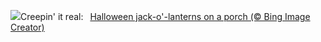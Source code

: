 ![](https://www.bing.com/th?id=OHR.HalloweenPorchAI_EN-US0776611565_UHD.jpg&w=1000)Creepin' it real:&nbsp;&ensp;[Halloween jack-o'-lanterns on a porch (© Bing Image Creator)](https://www.bing.com/th?id=OHR.HalloweenPorchAI_EN-US0776611565_UHD.jpg)
<br><br/>
